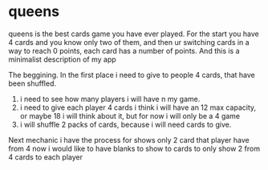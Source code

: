 # queens
queens is the best cards game you have ever played. For the start you have 4 cards and you know only two of them, and then ur switching cards in a way to reach 0 points, each card has a number of points. And this is a minimalist description of my app

The beggining. In the first place i need to give to people 4 cards, that have been shuffled.

1. i need to see how many players i will have n my game. 
2. i need to give each player 4 cards i think i will have an 12 max capacity, or maybe 18 i will think about it, but for now i will only be a 4 game
3. i will shuffle 2 packs of cards, because i will need cards to give. 


Next mechanic
i have the process for shows only 2 card that player have from 4 now i would like to have blanks to show to cards
to only show 2 from 4 cards to each player